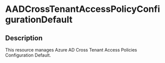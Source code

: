 
# AADCrossTenantAccessPolicyConfigurationDefault

## Description

This resource manages Azure AD Cross Tenant Access Policies Configuration Default.
